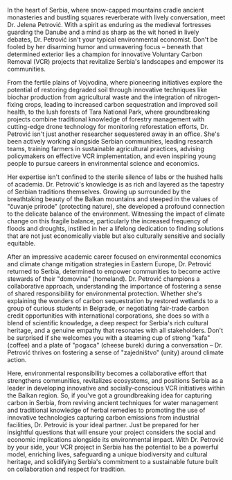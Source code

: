 In the heart of Serbia, where snow-capped mountains cradle ancient monasteries and bustling squares reverberate with lively conversation, meet Dr. Jelena Petrović. With a spirit as enduring as the medieval fortresses guarding the Danube and a mind as sharp as the wit honed in lively debates, Dr. Petrović isn't your typical environmental economist. Don't be fooled by her disarming humor and unwavering focus – beneath that determined exterior lies a champion for innovative Voluntary Carbon Removal (VCR) projects that revitalize Serbia's landscapes and empower its communities.

From the fertile plains of Vojvodina, where pioneering initiatives explore the potential of restoring degraded soil through innovative techniques like biochar production from agricultural waste and the integration of nitrogen-fixing crops, leading to increased carbon sequestration and improved soil health, to the lush forests of Tara National Park, where groundbreaking projects combine traditional knowledge of forestry management with cutting-edge drone technology for monitoring reforestation efforts, Dr. Petrović isn't just another researcher sequestered away in an office. She's been actively working alongside Serbian communities, leading research teams, training farmers in sustainable agricultural practices, advising policymakers on effective VCR implementation, and even inspiring young people to pursue careers in environmental science and economics.

Her expertise isn't confined to the sterile silence of labs or the hushed halls of academia. Dr. Petrović's knowledge is as rich and layered as the tapestry of Serbian traditions themselves. Growing up surrounded by the breathtaking beauty of the Balkan mountains and steeped in the values of "čuvanje prirode" (protecting nature), she developed a profound connection to the delicate balance of the environment. Witnessing the impact of climate change on this fragile balance, particularly the increased frequency of floods and droughts, instilled in her a lifelong dedication to finding solutions that are not just economically viable but also culturally sensitive and socially equitable.

After an impressive academic career focused on environmental economics and climate change mitigation strategies in Eastern Europe, Dr. Petrović returned to Serbia, determined to empower communities to become active stewards of their "domovina" (homeland). Dr. Petrović champions a collaborative approach, understanding the importance of fostering a sense of shared responsibility for environmental protection. Whether she's explaining the wonders of carbon sequestration by restored wetlands to a group of curious students in Belgrade, or negotiating fair-trade carbon credit opportunities with international corporations, she does so with a blend of scientific knowledge, a deep respect for Serbia's rich cultural heritage, and a genuine empathy that resonates with all stakeholders. Don't be surprised if she welcomes you with a steaming cup of strong "kafa" (coffee) and a plate of "pogaca" (cheese burek) during a conversation – Dr. Petrović thrives on fostering a sense of "zajedništvo" (unity) around climate action.

Here, environmental responsibility becomes a collaborative effort that strengthens communities, revitalizes ecosystems, and positions Serbia as a leader in developing innovative and socially-conscious VCR initiatives within the Balkan region. So, if you've got a groundbreaking idea for capturing carbon in Serbia, from reviving ancient techniques for water management and traditional knowledge of herbal remedies to promoting the use of innovative technologies capturing carbon emissions from industrial facilities, Dr. Petrović is your ideal partner. Just be prepared for her insightful questions that will ensure your project considers the social and economic implications alongside its environmental impact. With Dr. Petrović by your side, your VCR project in Serbia has the potential to be a powerful model, enriching lives, safeguarding a unique biodiversity and cultural heritage, and solidifying Serbia's commitment to a sustainable future built on collaboration and respect for tradition. 
